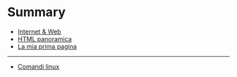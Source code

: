 # Summary

- [Internet & Web](./01-internet-web.md)
- [HTML panoramica](./02-html.md)
- [La mia prima pagina](./03-first-page.md)
-----
- [Comandi linux](./linux.md)